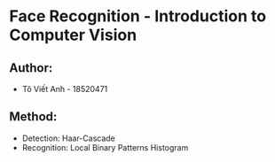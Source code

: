 # Face Recognition - Introduction to Computer Vision
## Author:
- Tô Viết Anh - 18520471
## Method:
- Detection: Haar-Cascade
- Recognition: Local Binary Patterns Histogram
